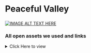 # Peaceful Valley

###
[![IMAGE ALT TEXT HERE](https://img.youtube.com/vi/byPcyoUJvHc/0.jpg)](https://www.youtube.com/watch?v=byPcyoUJvHc)
 
### All open assets we used and links
<details>
  <summary> Click Here to view </summary>
Using open Audio and 3D model assets 
### Audio Citations:
 * Main Peaceful Music: https://freesound.org/people/josefpres/sounds/796477/
 * Secondary Peaceful Music: https://freesound.org/people/josefpres/sounds/798308/
 * Ambient Forest environment: https://freesound.org/people/klankbeeld/sounds/786352/
 * Fire Sound during pollution: https://freesound.org/people/Dynamicell/sounds/17548/
 * Suspenseful Drum effect during pollution: https://samplefocus.com/samples/suspenseful-cinematic-drum-loop
 * Metal Recycling SFX: https://freesound.org/people/jorickhoofd/sounds/176675/
 * Glass Recycling SFX: https://www.101soundboards.com/boards/38968-sound-effects-happy-wheels-miscellaneous-browser-games
 * Cardboard Recycling SFX: https://freesound.org/people/MattRuthSound/sounds/561490/ 
* Capybara Voice - https://www.narakeet.com/ (Using American - Justin)

### 3D Model Citations
 * Environment ground - https://poly.pizza/m/0nsE2b8uXZy 
 * Fox - https://poly.pizza/m/wliHW1Bbyc
 * Chicken - https://poly.pizza/m/1YE8U35HXsI
 * Capybara - https://poly.pizza/m/66d-mKAgF17
 * Penguin - https://poly.pizza/m/9Ift-39Akov
 * Panda - https://poly.pizza/m/2T6A0o4Kq2h
 * Cat Food Cans - https://poly.pizza/m/cpdwLDHiw8-
 * Soda Can - https://poly.pizza/m/cNjAaDY27fQ
 * Carton - https://poly.pizza/m/T2QjC2ZQya
 * Empty Box - https://poly.pizza/m/pZBpmjtvw8
 * Bottle - https://poly.pizza/m/FAHsHFXfTf
 * Wine Bottle - https://poly.pizza/m/NvGUg8c03o
 * Beer Can - https://poly.pizza/m/0o4ac2O90Hu
 * Trah bag grey - https://poly.pizza/m/axTuG36RXnN
 * Broken Pallet - https://poly.pizza/m/Gp43iUyyAX
 * Closed box https://poly.pizza/m/ykZ23x9d6p
 * Styrofoam - https://poly.pizza/m/qB2Inr72Ad
 * Tree - https://poly.pizza/m/6pwiq7hSrHr
 * Clouds - https://poly.pizza/m/KdFNOVn1Gf
 *Clouds #2 - https://poly.pizza/m/5vL346OfNST
 * Speech bubble - https://poly.pizza/m/0WCt1EUGaAv
 * Recycle bins - https://poly.pizza/m/92Iv-tdQ49h
</details>

